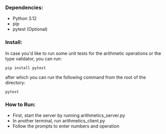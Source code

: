 
### Dependencies: ####
* Python 3.12
* pip
* pytest (Optional)

### Install: ###
In case you'd like to run some unit tests for the arithmetic operations
or the type validator, you can run:
```commandline
pip install pytest
```
after which you can run the following command from the root of the directory: 
```commandline
pytest
```
### How to Run: ###

* First, start the server by running arithmetics_server.py
* In another terminal, run arithmetics_client.py
* Follow the prompts to enter numbers and operation
